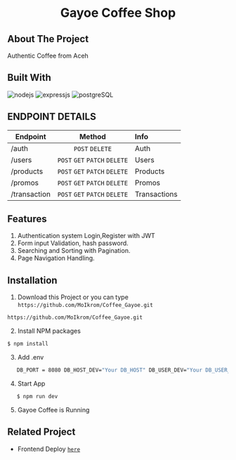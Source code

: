 <p align="center">
  
  <h1 align='center'>Gayoe Coffee Shop</h1>
</p>

## About The Project

Authentic Coffee from Aceh

## Built With

![nodejs](https://img.shields.io/badge/nodejs-16-brightgreen)
![expressjs](https://img.shields.io/badge/expressjs-4-lightgrey)
![postgreSQL](https://img.shields.io/badge/postgreSQL-11-blue)

## ENDPOINT DETAILS

| Endpoint     |            Method             | Info         |
| ------------ | :---------------------------: | :----------- |
| /auth        |        `POST` `DELETE`        | Auth         |
| /users       | `POST` `GET` `PATCH` `DELETE` | Users        |
| /products    | `POST` `GET` `PATCH` `DELETE` | Products     |
| /promos      | `POST` `GET` `PATCH` `DELETE` | Promos       |
| /transaction | `POST` `GET` `PATCH` `DELETE` | Transactions |

## Features

1. Authentication system Login,Register with JWT
2. Form input Validation, hash password.
3. Searching and Sorting with Pagination.
4. Page Navigation Handling.

## Installation

1. Download this Project or you can type
   `https://github.com/MoIkrom/Coffee_Gayoe.git`

```sh
https://github.com/MoIkrom/Coffee_Gayoe.git
```

2. Install NPM packages

```sh
$ npm install
```

3. Add .env

```sh
   DB_PORT = 8080 DB_HOST_DEV="Your DB_HOST" DB_USER_DEV="Your DB_USER_DEV" DB_NAME_DEV="Your DB_NAME_DEV" DB_PASS_DEV="Your DB_PASS_DEV" DB_PORT="Your DB_PORT" SECRET_KEY="Your SECRET_KEY" ISSUER = "Your ISSUER"
```

4. Start App

```sh
   $ npm run dev
```

5. Gayoe Coffee is Running

## Related Project

- Frontend Deploy [`here`](https://coffee-gayoe-app.vercel.app/)
